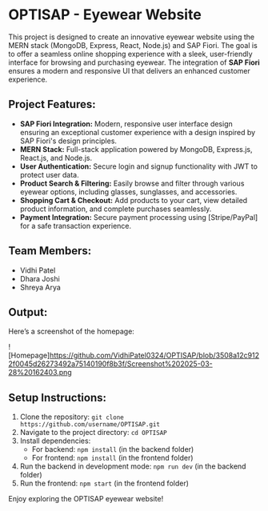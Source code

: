 # OPTISAP - Eyewear Website

This project is designed to create an innovative eyewear website using the MERN stack (MongoDB, Express, React, Node.js) and SAP Fiori. The goal is to offer a seamless online shopping experience with a sleek, user-friendly interface for browsing and purchasing eyewear. The integration of **SAP Fiori** ensures a modern and responsive UI that delivers an enhanced customer experience.

## Project Features:
- **SAP Fiori Integration:** Modern, responsive user interface design ensuring an exceptional customer experience with a design inspired by SAP Fiori's design principles.
- **MERN Stack:** Full-stack application powered by MongoDB, Express.js, React.js, and Node.js.
- **User Authentication:** Secure login and signup functionality with JWT to protect user data.
- **Product Search & Filtering:** Easily browse and filter through various eyewear options, including glasses, sunglasses, and accessories.
- **Shopping Cart & Checkout:** Add products to your cart, view detailed product information, and complete purchases seamlessly.
- **Payment Integration:** Secure payment processing using [Stripe/PayPal] for a safe transaction experience.

## Team Members:
- Vidhi Patel
- Dhara Joshi
- Shreya Arya

## Output:
Here’s a screenshot of the homepage:

![Homepage]https://github.com/VidhiPatel0324/OPTISAP/blob/3508a12c9122f0045d26273492a75140190f8b3f/Screenshot%202025-03-28%20162403.png

## Setup Instructions:
1. Clone the repository: `git clone https://github.com/username/OPTISAP.git`
2. Navigate to the project directory: `cd OPTISAP`
3. Install dependencies:
   - For backend: `npm install` (in the backend folder)
   - For frontend: `npm install` (in the frontend folder)
4. Run the backend in development mode: `npm run dev` (in the backend folder)
5. Run the frontend: `npm start` (in the frontend folder)

Enjoy exploring the OPTISAP eyewear website!
